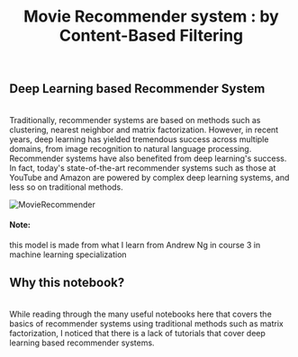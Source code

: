 <center> <h1> Movie Recommender system : by Content-Based Filtering</h1></center> </br>
<h2>Deep Learning based Recommender System</h2></br>
Traditionally, recommender systems are based on methods such as clustering, nearest neighbor and matrix factorization. However, in recent years, deep learning has yielded tremendous success across multiple domains, from image recognition to natural language processing. Recommender systems have also benefited from deep learning's success. In fact, today's state-of-the-art recommender systems such as those at YouTube and Amazon are powered by complex deep learning systems, and less so on traditional methods. </br>

![MovieRecommender](https://github.com/ahmed-kamal91/Content-based-filtering-MovieRecommender/assets/91970695/5b2e08eb-7983-4144-aa8f-d8173e3b2caa)</br>


#### Note:
this model is made from what I learn from Andrew Ng in course 3 in machine learning specialization</br>

<h2>Why this notebook?</h2></br>
While reading through the many useful notebooks here that covers the basics of recommender systems using traditional methods such as matrix factorization, I noticed that there is a lack of tutorials that cover deep learning based recommender systems.
